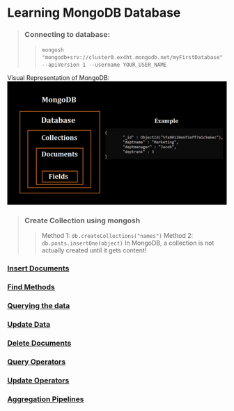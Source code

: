# Learning MongoDB Database
> ### Connecting to database:
>>```mongosh "mongodb+srv://cluster0.ex4ht.mongodb.net/myFirstDatabase" --apiVersion 1 --username YOUR_USER_NAME```

Visual Representation of MongoDB:
![This is a alt text.](./images/collections-visualise.png)

> ### Create Collection using mongosh
>> Method 1: ```db.createCollections("names")```
>> Method 2: ```db.posts.insertOne(object)```
> In MongoDB, a collection is not actually created until it gets content!


### [Insert Documents](Notes/InsertDocument.MD)

### [Find Methods](Notes/Find.MD)

### [Querying the data](./Notes/QueuryingData.MD)

### [Update Data](./Notes/UpdateData.MD)

### [Delete Documents](./Notes/Delete.MD)

### [Query Operators](./Notes/QueryOperators.MD)

### [Update Operators](./Notes/QueryOperators.MD)

### [Aggregation Pipelines](./Notes/AggregationPipelines.MD)








